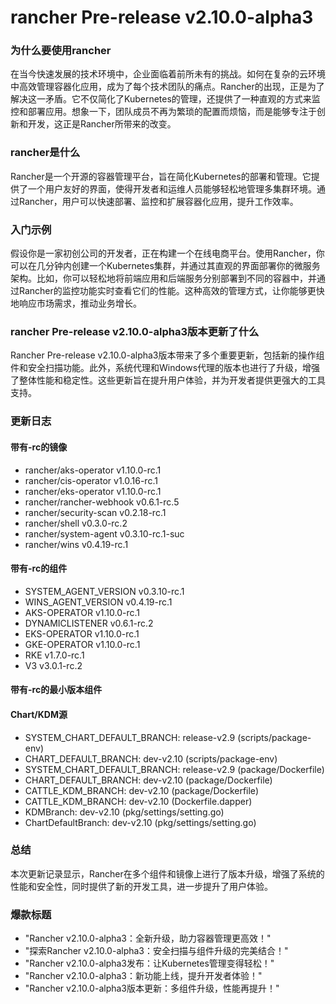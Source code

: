 # rancher Pre-release v2.10.0-alpha3
### 为什么要使用rancher

在当今快速发展的技术环境中，企业面临着前所未有的挑战。如何在复杂的云环境中高效管理容器化应用，成为了每个技术团队的痛点。Rancher的出现，正是为了解决这一矛盾。它不仅简化了Kubernetes的管理，还提供了一种直观的方式来监控和部署应用。想象一下，团队成员不再为繁琐的配置而烦恼，而是能够专注于创新和开发，这正是Rancher所带来的改变。

### rancher是什么

Rancher是一个开源的容器管理平台，旨在简化Kubernetes的部署和管理。它提供了一个用户友好的界面，使得开发者和运维人员能够轻松地管理多集群环境。通过Rancher，用户可以快速部署、监控和扩展容器化应用，提升工作效率。

### 入门示例

假设你是一家初创公司的开发者，正在构建一个在线电商平台。使用Rancher，你可以在几分钟内创建一个Kubernetes集群，并通过其直观的界面部署你的微服务架构。比如，你可以轻松地将前端应用和后端服务分别部署到不同的容器中，并通过Rancher的监控功能实时查看它们的性能。这种高效的管理方式，让你能够更快地响应市场需求，推动业务增长。

### rancher Pre-release v2.10.0-alpha3版本更新了什么

Rancher Pre-release v2.10.0-alpha3版本带来了多个重要更新，包括新的操作组件和安全扫描功能。此外，系统代理和Windows代理的版本也进行了升级，增强了整体性能和稳定性。这些更新旨在提升用户体验，并为开发者提供更强大的工具支持。

### 更新日志

#### 带有-rc的镜像
- rancher/aks-operator v1.10.0-rc.1
- rancher/cis-operator v1.0.16-rc.1
- rancher/eks-operator v1.10.0-rc.1
- rancher/rancher-webhook v0.6.1-rc.5
- rancher/security-scan v0.2.18-rc.1
- rancher/shell v0.3.0-rc.2
- rancher/system-agent v0.3.10-rc.1-suc
- rancher/wins v0.4.19-rc.1

#### 带有-rc的组件
- SYSTEM_AGENT_VERSION v0.3.10-rc.1
- WINS_AGENT_VERSION v0.4.19-rc.1
- AKS-OPERATOR v1.10.0-rc.1
- DYNAMICLISTENER v0.6.1-rc.2
- EKS-OPERATOR v1.10.0-rc.1
- GKE-OPERATOR v1.10.0-rc.1
- RKE v1.7.0-rc.1
- V3 v3.0.1-rc.2

#### 带有-rc的最小版本组件

#### Chart/KDM源
- SYSTEM_CHART_DEFAULT_BRANCH: release-v2.9 (scripts/package-env)
- CHART_DEFAULT_BRANCH: dev-v2.10 (scripts/package-env)
- SYSTEM_CHART_DEFAULT_BRANCH: release-v2.9 (package/Dockerfile)
- CHART_DEFAULT_BRANCH: dev-v2.10 (package/Dockerfile)
- CATTLE_KDM_BRANCH: dev-v2.10 (package/Dockerfile)
- CATTLE_KDM_BRANCH: dev-v2.10 (Dockerfile.dapper)
- KDMBranch: dev-v2.10 (pkg/settings/setting.go)
- ChartDefaultBranch: dev-v2.10 (pkg/settings/setting.go)

### 总结

本次更新记录显示，Rancher在多个组件和镜像上进行了版本升级，增强了系统的性能和安全性，同时提供了新的开发工具，进一步提升了用户体验。

### 爆款标题

- "Rancher v2.10.0-alpha3：全新升级，助力容器管理更高效！"
- "探索Rancher v2.10.0-alpha3：安全扫描与组件升级的完美结合！"
- "Rancher v2.10.0-alpha3发布：让Kubernetes管理变得轻松！"
- "Rancher v2.10.0-alpha3：新功能上线，提升开发者体验！"
- "Rancher v2.10.0-alpha3版本更新：多组件升级，性能再提升！"